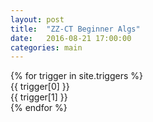 ```yaml
---
layout: post
title:  "ZZ-CT Beginner Algs"
date:   2016-08-21 17:00:00
categories: main
---
```


<section class="algs">
  {% for trigger in site.triggers %}
    <div class="alg">
      <div>{{ trigger[0] }}</div>
      <span>{{ trigger[1] }}</span>
    </div>
  {% endfor %}
</section>

